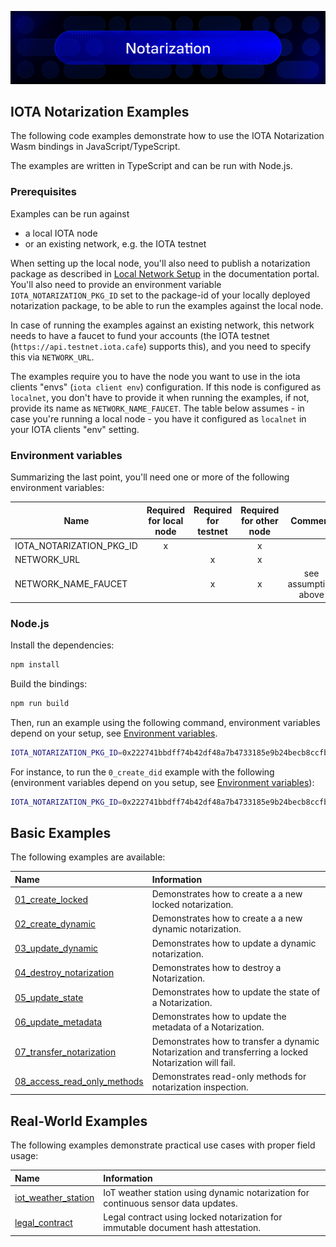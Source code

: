 ![banner](https://github.com/iotaledger/notarization/raw/HEAD/.github/notarization.svg)

## IOTA Notarization Examples

The following code examples demonstrate how to use the IOTA Notarization Wasm bindings in JavaScript/TypeScript.

The examples are written in TypeScript and can be run with Node.js.

### Prerequisites

Examples can be run against

- a local IOTA node
- or an existing network, e.g. the IOTA testnet

When setting up the local node, you'll also need to publish a notarization package as described in
[Local Network Setup](https://docs.iota.org/developer/iota-notarization/getting-started/local-network-setup) in the documentation portal.
You'll also need to provide an environment variable `IOTA_NOTARIZATION_PKG_ID` set to the package-id of your locally deployed
notarization package, to be able to run the examples against the local node.

In case of running the examples against an existing network, this network needs to have a faucet to fund your accounts (the IOTA testnet (`https://api.testnet.iota.cafe`) supports this), and you need to specify this via `NETWORK_URL`.

The examples require you to have the node you want to use in the iota clients "envs" (`iota client env`) configuration. If this node is configured as `localnet`, you don't have to provide it when running the examples, if not, provide its name as `NETWORK_NAME_FAUCET`. The table below assumes - in case you're running a local node - you have it configured as `localnet` in your IOTA clients "env" setting.

### Environment variables

Summarizing the last point, you'll need one or more of the following environment variables:

| Name                     | Required for local node | Required for testnet | Required for other node |       Comment        |
| ------------------------ | :---------------------: | :------------------: | :---------------------: | :------------------: |
| IOTA_NOTARIZATION_PKG_ID |            x            |                      |            x            |                      |
| NETWORK_URL              |                         |          x           |            x            |                      |
| NETWORK_NAME_FAUCET      |                         |          x           |            x            | see assumption above |

### Node.js

Install the dependencies:

```bash
npm install
```

Build the bindings:

```bash
npm run build
```

Then, run an example using the following command, environment variables depend on your setup, see [Environment variables](#environment-variables).

```bash
IOTA_NOTARIZATION_PKG_ID=0x222741bbdff74b42df48a7b4733185e9b24becb8ccfbafe8eac864ab4e4cc555 npm run example:node -- <example-name>
```

For instance, to run the `0_create_did` example with the following (environment variables depend on you setup, see [Environment variables](#environment-variables)):

```bash
IOTA_NOTARIZATION_PKG_ID=0x222741bbdff74b42df48a7b4733185e9b24becb8ccfbafe8eac864ab4e4cc555 npm run example:node -- 0_create_did
```

## Basic Examples

The following examples are available:

| Name                                                                                                                                                            | Information                                                                                           |
| :-------------------------------------------------------------------------------------------------------------------------------------------------------------- | :---------------------------------------------------------------------------------------------------- |
| [01_create_locked](https://github.com/iotaledger/notarization/tree/main/bindings/wasm/notarization_wasm/examples/src/01_create_locked.ts)                       | Demonstrates how to create a a new locked notarization.                                               |
| [02_create_dynamic](https://github.com/iotaledger/notarization/tree/main/bindings/wasm/notarization_wasm/examples/src/02_create_dynamic.ts)                     | Demonstrates how to create a a new dynamic notarization.                                              |
| [03_update_dynamic](https://github.com/iotaledger/notarization/tree/main/bindings/wasm/notarization_wasm/examples/src/03_update_dynamic.ts)                     | Demonstrates how to update a dynamic notarization.                                                    |
| [04_destroy_notarization](https://github.com/iotaledger/notarization/tree/main/bindings/wasm/notarization_wasm/examples/src/04_destroy_notarization.ts)         | Demonstrates how to destroy a Notarization.                                                           |
| [05_update_state](https://github.com/iotaledger/notarization/tree/main/bindings/wasm/notarization_wasm/examples/src/05_update_state.ts)                         | Demonstrates how to update the state of a Notarization.                                               |
| [06_update_metadata](https://github.com/iotaledger/notarization/tree/main/bindings/wasm/notarization_wasm/examples/src/06_update_metadata.ts)                   | Demonstrates how to update the metadata of a Notarization.                                            |
| [07_transfer_notarization](https://github.com/iotaledger/notarization/tree/main/bindings/wasm/notarization_wasm/examples/src/07_transfer_notarization.ts)       | Demonstrates how to transfer a dynamic Notarization and transferring a locked Notarization will fail. |
| [08_access_read_only_methods](https://github.com/iotaledger/notarization/tree/main/bindings/wasm/notarization_wasm/examples/src/08_access_read_only_methods.ts) | Demonstrates read-only methods for notarization inspection.                                           |

## Real-World Examples

The following examples demonstrate practical use cases with proper field usage:

| Name                                                                                                                                                       | Information                                                                        |
| :--------------------------------------------------------------------------------------------------------------------------------------------------------- | :--------------------------------------------------------------------------------- |
| [iot_weather_station](https://github.com/iotaledger/notarization/tree/main/bindings/wasm/notarization_wasm/examples/src/real-world/iot_weather_station.ts) | IoT weather station using dynamic notarization for continuous sensor data updates. |
| [legal_contract](https://github.com/iotaledger/notarization/tree/main/bindings/wasm/notarization_wasm/examples/src/real-world/legal_contract.ts)           | Legal contract using locked notarization for immutable document hash attestation.  |

<!--

## Browser

While the examples should work in a browser environment, we do not provide browser examples yet.

-->
